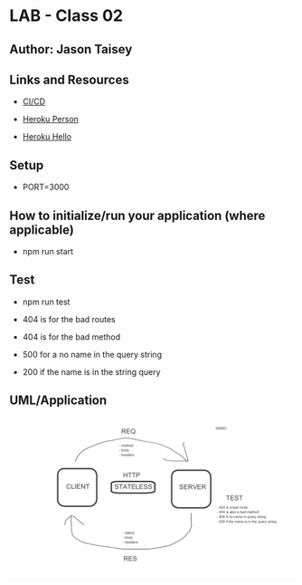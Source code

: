 # LAB - Class 02

## Author: Jason Taisey

## Links and Resources

- [CI/CD](https://github.com/JTaisey389/basic-express-server.md/runs/2396848925?check_suite_focus=true)

- [Heroku Person](https://basic-express-server-new.herokuapp.com/person?name=jason)

- [Heroku Hello](https://basic-express-server-new.herokuapp.com/hello)

## Setup

- PORT=3000

## How to initialize/run your application (where applicable)

- npm run start

## Test

- npm run test

- 404 is for the bad routes
- 404 is for the bad method
- 500 for a no name in the query string
- 200 if the name is in the string query

## UML/Application

![WRRC](assets/WRRC_Lab_02_1.png)
